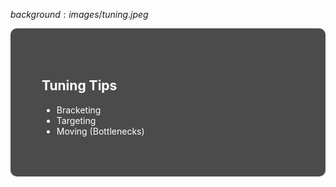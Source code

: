 $background:images/tuning.jpeg$

<div style="border-radius: 10px;background-color: rgba(0, 0, 0, 0.7); color: #fff; padding: 50px;">

## Tuning Tips

- Bracketing
- Targeting
- Moving (Bottlenecks)
